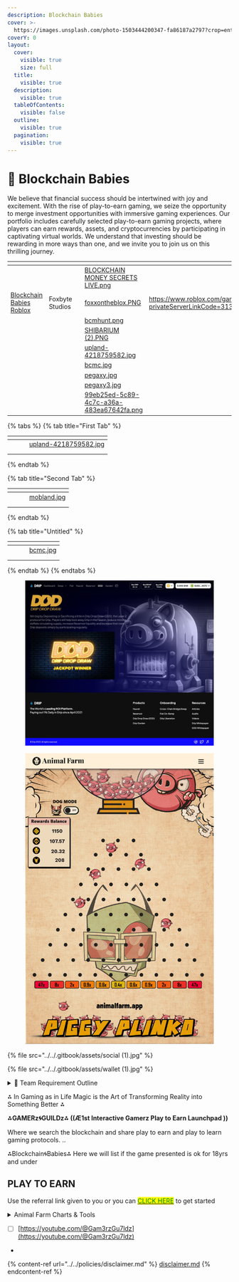 ```yaml
---
description: Blockchain Babies
cover: >-
  https://images.unsplash.com/photo-1503444200347-fa86187a2797?crop=entropy&cs=srgb&fm=jpg&ixid=M3wxOTcwMjR8MHwxfHNlYXJjaHwxfHxraWRzJTIwb24lMjB0aGUlMjBpbnRlcm5ldHxlbnwwfHx8fDE2ODc3OTU0MTd8MA&ixlib=rb-4.0.3&q=85
coverY: 0
layout:
  cover:
    visible: true
    size: full
  title:
    visible: true
  description:
    visible: true
  tableOfContents:
    visible: false
  outline:
    visible: true
  pagination:
    visible: true
---
```


# 👼 Blockchain Babies

We believe that financial success should be intertwined with joy and excitement. With the rise of play-to-earn gaming, we seize the opportunity to merge investment opportunities with immersive gaming experiences. Our portfolio includes carefully selected play-to-earn gaming projects, where players can earn rewards, assets, and cryptocurrencies by participating in captivating virtual worlds. We understand that investing should be rewarding in more ways than one, and we invite you to join us on this thrilling journey.

<table data-view="cards"><thead><tr><th></th><th></th><th></th><th data-hidden data-card-cover data-type="files"></th><th data-hidden data-card-target data-type="content-ref"></th></tr></thead><tbody><tr><td></td><td></td><td></td><td><a href="../../.gitbook/assets/BLOCKCHAIN MONEY SECRETS LIVE.png">BLOCKCHAIN MONEY SECRETS LIVE.png</a></td><td></td></tr><tr><td><a href="https://www.roblox.com/games/6266940721?privateServerLinkCode=31318504891137218003468060196807">Blockchain Babies </a><a href="https://www.roblox.com/games/6266940721?privateServerLinkCode=31318504891137218003468060196807">Roblox</a></td><td>Foxbyte Studios</td><td></td><td><a href="../../.gitbook/assets/foxxontheblox.PNG">foxxontheblox.PNG</a></td><td><a href="https://www.roblox.com/games/6266940721?privateServerLinkCode=31318504891137218003468060196807">https://www.roblox.com/games/6266940721?privateServerLinkCode=31318504891137218003468060196807</a></td></tr><tr><td></td><td></td><td></td><td><a href="../../.gitbook/assets/bcmhunt.png">bcmhunt.png</a></td><td></td></tr><tr><td></td><td></td><td></td><td><a href="../../.gitbook/assets/SHIBARIUM (2).PNG">SHIBARIUM (2).PNG</a></td><td></td></tr><tr><td></td><td></td><td></td><td><a href="../../.gitbook/assets/upland-4218759582.jpg">upland-4218759582.jpg</a></td><td></td></tr><tr><td></td><td></td><td></td><td><a href="../../.gitbook/assets/bcmc.jpg">bcmc.jpg</a></td><td></td></tr><tr><td></td><td></td><td></td><td><a href="../../.gitbook/assets/pegaxy.jpg">pegaxy.jpg</a></td><td></td></tr><tr><td></td><td></td><td></td><td><a href="../../.gitbook/assets/pegaxy3.jpg">pegaxy3.jpg</a></td><td></td></tr><tr><td></td><td></td><td></td><td><a href="../../.gitbook/assets/99eb25ed-5c89-4c7c-a36a-483ea67642fa.png">99eb25ed-5c89-4c7c-a36a-483ea67642fa.png</a></td><td></td></tr></tbody></table>

{% tabs %}
{% tab title="First Tab" %}
<table data-view="cards"><thead><tr><th></th><th></th><th></th><th data-hidden data-card-cover data-type="files"></th></tr></thead><tbody><tr><td></td><td></td><td></td><td><a href="../../.gitbook/assets/upland-4218759582.jpg">upland-4218759582.jpg</a></td></tr><tr><td></td><td></td><td></td><td></td></tr><tr><td></td><td></td><td></td><td></td></tr></tbody></table>
{% endtab %}

{% tab title="Second Tab" %}
<table data-view="cards"><thead><tr><th></th><th></th><th></th><th data-hidden data-card-cover data-type="files"></th></tr></thead><tbody><tr><td></td><td></td><td></td><td><a href="../../.gitbook/assets/mobland.jpg">mobland.jpg</a></td></tr><tr><td></td><td></td><td></td><td></td></tr><tr><td></td><td></td><td></td><td></td></tr></tbody></table>
{% endtab %}

{% tab title="Untitled" %}
<table data-view="cards"><thead><tr><th></th><th></th><th></th><th data-hidden data-card-cover data-type="files"></th></tr></thead><tbody><tr><td></td><td></td><td></td><td><a href="../../.gitbook/assets/bcmc.jpg">bcmc.jpg</a></td></tr><tr><td></td><td></td><td></td><td></td></tr><tr><td></td><td></td><td></td><td></td></tr></tbody></table>
{% endtab %}
{% endtabs %}

<div align="left">

<figure><img src="../../.gitbook/assets/89dfbdf6-432a-4ff3-8746-482888312c6a.png" alt=""><figcaption></figcaption></figure>

</div>

<figure><img src="../../.gitbook/assets/piggyplinko-gamethumbnail.2ce073fe (1).jpg" alt=""><figcaption></figcaption></figure>



{% file src="../../.gitbook/assets/social (1).jpg" %}

{% file src="../../.gitbook/assets/wallet (1).jpg" %}

<details>

<summary>📢  Team Requirement Outline</summary>

* [ ] Social Media : Follow, Like, Subscribe to  any and/or all of our accounts....Comment with your wallet address to be added to the airdrop pools.
* [ ] Decentralized Protocols: Must have a Drip wallet on the team. Optional but highly encourged protocols are AnimalFarm and BNB Miner.
*

</details>

⁂ In Gaming as in Life Magic is the Art of Transforming Reality into Something Better ⁂

**⁂GAMERz🌀GUILDz⁂ ((Æ1st Interactive Gamerz Play to Earn Launchpad ))**

Where we search the blockchain and share play to earn and play to learn gaming protocols. ..

⁂Blockchain🌀Babies⁂ Here we will list if the game presented is ok for 18yrs and under

## PLAY TO EARN

Use the referral link given to you or you can [<mark style="color:green;">CLICK HERE</mark>](https://forms.gle/KD5bkL8FrgSuRuvWA)  to get started

<details>

<summary>Animal Farm Charts &#x26; Tools</summary>

[https://animalfarm.wiki/](https://animalfarm.wiki/)



</details>

* [ ] [https://youtube.com/@Gam3rzGu7ldz](https://youtube.com/@Gam3rzGu7ldz)
*

{% content-ref url="../../policies/disclaimer.md" %}
[disclaimer.md](../../policies/disclaimer.md)
{% endcontent-ref %}
